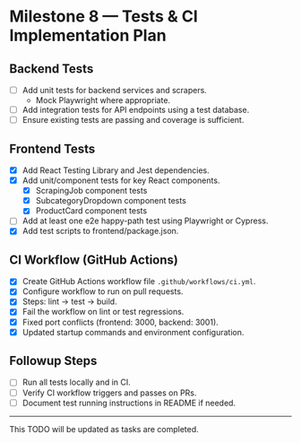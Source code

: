 # Milestone 8 — Tests & CI Implementation Plan

## Backend Tests
- [ ] Add unit tests for backend services and scrapers.
  - Mock Playwright where appropriate.
- [ ] Add integration tests for API endpoints using a test database.
- [ ] Ensure existing tests are passing and coverage is sufficient.

## Frontend Tests
- [x] Add React Testing Library and Jest dependencies.
- [x] Add unit/component tests for key React components.
  - [x] ScrapingJob component tests
  - [x] SubcategoryDropdown component tests
  - [x] ProductCard component tests
- [ ] Add at least one e2e happy-path test using Playwright or Cypress.
- [x] Add test scripts to frontend/package.json.

## CI Workflow (GitHub Actions)
- [x] Create GitHub Actions workflow file `.github/workflows/ci.yml`.
- [x] Configure workflow to run on pull requests.
- [x] Steps: lint → test → build.
- [x] Fail the workflow on lint or test regressions.
- [x] Fixed port conflicts (frontend: 3000, backend: 3001).
- [x] Updated startup commands and environment configuration.

## Followup Steps
- [ ] Run all tests locally and in CI.
- [ ] Verify CI workflow triggers and passes on PRs.
- [ ] Document test running instructions in README if needed.

---

This TODO will be updated as tasks are completed.
